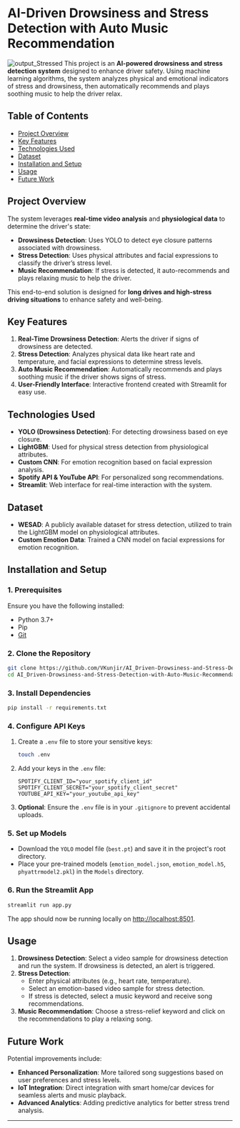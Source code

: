 # AI-Driven Drowsiness and Stress Detection with Auto Music Recommendation

![output_Stressed](https://github.com/user-attachments/assets/1a5798c1-1b0b-424a-9995-312b119f0b54)
This project is an **AI-powered drowsiness and stress detection system** designed to enhance driver safety. Using machine learning algorithms, the system analyzes physical and emotional indicators of stress and drowsiness, then automatically recommends and plays soothing music to help the driver relax.

## Table of Contents
- [Project Overview](#project-overview)
- [Key Features](#key-features)
- [Technologies Used](#technologies-used)
- [Dataset](#dataset)
- [Installation and Setup](#installation-and-setup)
- [Usage](#usage)
- [Future Work](#future-work)

## Project Overview
The system leverages **real-time video analysis** and **physiological data** to determine the driver's state:
- **Drowsiness Detection**: Uses YOLO to detect eye closure patterns associated with drowsiness.
- **Stress Detection**: Uses physical attributes and facial expressions to classify the driver’s stress level.
- **Music Recommendation**: If stress is detected, it auto-recommends and plays relaxing music to help the driver.

This end-to-end solution is designed for **long drives and high-stress driving situations** to enhance safety and well-being.

## Key Features
1. **Real-Time Drowsiness Detection**: Alerts the driver if signs of drowsiness are detected.
2. **Stress Detection**: Analyzes physical data like heart rate and temperature, and facial expressions to determine stress levels.
3. **Auto Music Recommendation**: Automatically recommends and plays soothing music if the driver shows signs of stress.
4. **User-Friendly Interface**: Interactive frontend created with Streamlit for easy use.

## Technologies Used
- **YOLO (Drowsiness Detection)**: For detecting drowsiness based on eye closure.
- **LightGBM**: Used for physical stress detection from physiological attributes.
- **Custom CNN**: For emotion recognition based on facial expression analysis.
- **Spotify API & YouTube API**: For personalized song recommendations.
- **Streamlit**: Web interface for real-time interaction with the system.

## Dataset
- **WESAD**: A publicly available dataset for stress detection, utilized to train the LightGBM model on physiological attributes.
- **Custom Emotion Data**: Trained a CNN model on facial expressions for emotion recognition.

## Installation and Setup

### 1. Prerequisites
Ensure you have the following installed:
- Python 3.7+
- Pip
- [Git](https://git-scm.com/)

### 2. Clone the Repository
```bash
git clone https://github.com/VKunjir/AI_Driven-Drowsiness-and-Stress-Detection-with-Auto-Music-Recommendation.git
cd AI_Driven-Drowsiness-and-Stress-Detection-with-Auto-Music-Recommendation

````

### 3. Install Dependencies

```bash
pip install -r requirements.txt
```

### 4. Configure API Keys

1. Create a `.env` file to store your sensitive keys:
   ```bash
   touch .env
   ```
2. Add your keys in the `.env` file:
   ```plaintext
   SPOTIFY_CLIENT_ID="your_spotify_client_id"
   SPOTIFY_CLIENT_SECRET="your_spotify_client_secret"
   YOUTUBE_API_KEY="your_youtube_api_key"
   ```
3. **Optional**: Ensure the `.env` file is in your `.gitignore` to prevent accidental uploads.

### 5. Set up Models

- Download the `YOLO` model file (`best.pt`) and save it in the project's root directory.
- Place your pre-trained models (`emotion_model.json`, `emotion_model.h5`, `phyattrmodel2.pkl`) in the `Models` directory.

### 6. Run the Streamlit App

```bash
streamlit run app.py
```

The app should now be running locally on [http://localhost:8501](http://localhost:8501).

## Usage

1. **Drowsiness Detection**: Select a video sample for drowsiness detection and run the system. If drowsiness is detected, an alert is triggered.
2. **Stress Detection**:
   - Enter physical attributes (e.g., heart rate, temperature).
   - Select an emotion-based video sample for stress detection.
   - If stress is detected, select a music keyword and receive song recommendations.
3. **Music Recommendation**: Choose a stress-relief keyword and click on the recommendations to play a relaxing song.

## Future Work

Potential improvements include:

- **Enhanced Personalization**: More tailored song suggestions based on user preferences and stress levels.
- **IoT Integration**: Direct integration with smart home/car devices for seamless alerts and music playback.
- **Advanced Analytics**: Adding predictive analytics for better stress trend analysis.

---
